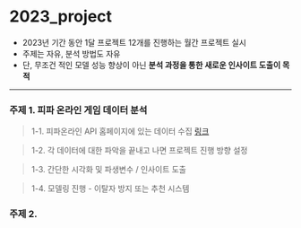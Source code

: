 # 2023_project
- 2023년 기간 동안 1달 프로젝트 12개를 진행하는 월간 프로젝트 실시
- 주제는 자유, 분석 방법도 자유
- 단, 무조건 적인 모델 성능 향상이 아닌 **분석 과정을 통한 새로운 인사이트 도출이 목적**

---
### 주제 1. 피파 온라인 게임 데이터 분석
>1-1. 피파온라인 API 홈페이지에 있는 데이터 수집 [링크](https://developers.nexon.com/fifaonline4)

>1-2. 각 데이터에 대한 파악을 끝내고 나면 프로젝트 진행 방향 설정

>1-3. 간단한 시각화 및 파생변수 / 인사이트 도출

>1-4. 모델링 진행 - 이탈자 방지 또는 추천 시스템


### 주제 2. 
